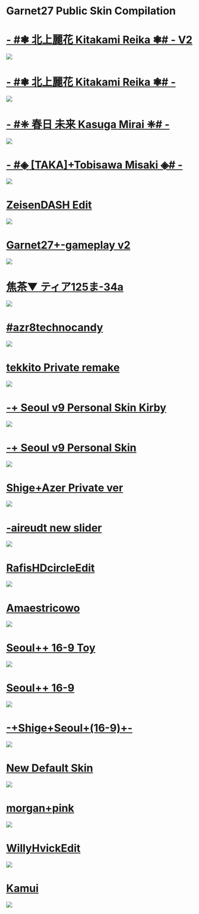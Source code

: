 # Garnet27 Public Skin Compilation

# [- #❃ 北上麗花 Kitakami Reika ❃# - V2](https://waa.ai/t1dK)
![](https://osu.ppy.sh/ss/17351458/e455)

# [- #❃ 北上麗花 Kitakami Reika ❃# -](https://waa.ai/q7p9)
![](https://osu.ppy.sh/ss/17351494/c021)

# [- #❈ 春日 未来 Kasuga Mirai ❈# -](https://waa.ai/ejVT)
![](https://osu.ppy.sh/ss/17351478/882f)

# [- #◈ [TAKA]+Tobisawa Misaki ◈# -](https://skins.osuck.net/index.php?newsid=894)
![](https://osu.ppy.sh/ss/17351393/55ea)

# [ZeisenDASH Edit](https://waa.ai/uVSR)
![](https://osu.ppy.sh/ss/17351675/d59b)

# [Garnet27+-gameplay v2](https://waa.ai/TQrO)
![](https://osu.ppy.sh/ss/17351525/5d81)

# [焦茶▼ ティア125ま-34a](https://waa.ai/q7pO)
![](https://osu.ppy.sh/ss/17351382/7f0d)

# [#azr8technocandy](https://waa.ai/q7pV)
![](https://osu.ppy.sh/ss/17351560/46dc)

# [tekkito Private remake](https://waa.ai/q7pw)
![](https://osu.ppy.sh/ss/17351586/5736)

# [-+ Seoul v9 Personal Skin Kirby](https://waa.ai/q7pR)
![](https://osu.ppy.sh/ss/17351646/a9e8)

# [-+ Seoul v9 Personal Skin](https://waa.ai/q7pQ)
![](https://osu.ppy.sh/ss/17351626/e538)

# [Shige+Azer Private ver](https://waa.ai/q7p0)
![](https://osu.ppy.sh/ss/17351443/8ac8)

# [-aireudt new slider](https://waa.ai/q7pF)
![](https://osu.ppy.sh/ss/17351408/8947)

# [RafisHDcircleEdit](https://waa.ai/q7pl)
![](https://osu.ppy.sh/ss/17351401/7113)

# [Amaestricowo](https://waa.ai/q7pK)
![](https://osu.ppy.sh/ss/17351614/4802)

# [Seoul++ 16-9 Toy](https://waa.ai/q7p2)
![](https://osu.ppy.sh/ss/17351659/02b4)

# [Seoul++ 16-9](https://waa.ai/q7pH)
![](https://osu.ppy.sh/ss/17351603/5c0f)

# [-+Shige+Seoul+(16-9)+-](https://waa.ai/q7pU)
![](https://osu.ppy.sh/ss/17351608/5979)

# [New Default Skin](https://waa.ai/q7py)
![](https://osu.ppy.sh/ss/17351595/2dc9)

# [morgan+pink](https://waa.ai/q7ps)
![](https://osu.ppy.sh/ss/17351541/23f0)

# [WillyHvickEdit](https://waa.ai/q7pT) 
![](https://osu.ppy.sh/ss/17351387/6962)

# [Kamui](https://https://waa.ai/q7pS)
![](https://osu.ppy.sh/ss/17351514/8baf)
